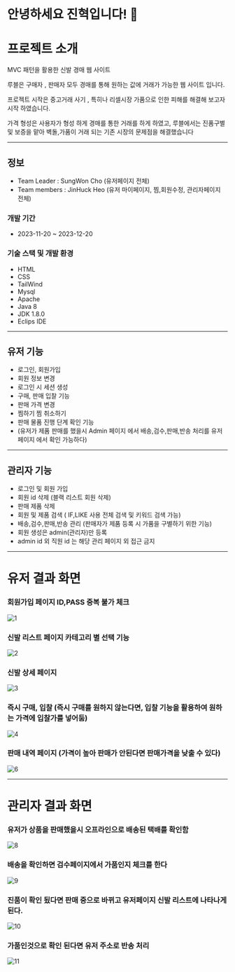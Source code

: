 # 안녕하세요 진혁입니다! :boy:

# 프로젝트 소개

MVC 패턴을 활용한 신발 경매 웹 사이트

루블은 구매자 , 판매자 모두 경매를 통해 원하는 값에 거래가 가능한 웹 사이트 입니다.

프로젝트 시작은 중고거래 사기 , 특히나 리셀시장 가품으로 인한 피해를 해결해 보고자 시작 하였습니다.

가격 형성은 사용자가 형성 하게 경매를 통한 거래를 하게 하였고,
루블에서는 진품구별 및 보증을 맡아 벽돌,가품이 거래 되는 기존 시장의 문제점을 해결했습니다

---

## 정보
- Team Leader : SungWon Cho (유저페이지 전체)
- Team members : JinHuck Heo (유저 마이페이지, 찜,회원수정, 관리자페이지 전체)

### 개발 기간

- 2023-11-20 ~ 2023-12-20

### 기술 스택 및 개발 환경

- HTML
- CSS
- TailWind
- Mysql
- Apache
- Java 8
- JDK 1.8.0
- Eclips IDE

---

## 유저 기능 
- 로그인, 회원가입
- 회원 정보 변경
- 로그인 시 세션 생성
- 구매, 판매 입찰 기능
- 판매 가격 변경
- 찜하기 찜 취소하기
- 판매 물품 진행 단계 확인 기능
 - (유저가 제품 판매를 했을시 Admin 페이지 에서 배송,검수,판매,반송 처리를 유저 페이지 에서 확인 가능하다)

---

## 관리자 기능
- 로그인 및 회원 가입 
- 회원 id 삭제  (블랙 리스트 회원 삭제)
- 판매 제품 삭제  
- 회원 및 제품 검색   ( IF,LIKE 사용 전체 검색 및 키워드 검색 가능)
- 배송,검수,판매,반송 관리  (판매자가 제품 등록 시 가품을 구별하기 위한 기능)
- 회원 생성은 admin(관리자)만 등록
- admin id 외 직원 id 는 해당 관리 페이지 외 접근 금지 

---


# 유저 결과 화면

### 회원가입 페이지 ID,PASS 중복 불가 체크

![1](https://github.com/HeoJinHuck/LUBLE/assets/138653275/8575f969-bcbb-45be-9b8b-c0c5dfb0db9f)

### 신발 리스트 페이지 카테고리 별 선택 기능

![2](https://github.com/HeoJinHuck/LUBLE/assets/138653275/1b8ffe21-beab-41cc-b8f4-cbfa5d967e97)

### 신발 상세 페이지

![3](https://github.com/HeoJinHuck/LUBLE/assets/138653275/19d10697-0c61-4490-9234-fff7b6bf2de6)

### 즉시 구매, 입찰 (즉시 구매를 원하지 않는다면, 입찰 기능을 활용하여 원하는 가격에 입찰가를 넣어둠)

![4](https://github.com/HeoJinHuck/LUBLE/assets/138653275/454c2f73-67b2-4ca7-bdd7-6640ef53e1f0)


### 판매 내역 페이지  (가격이 높아 판매가 안된다면 판매가격을 낮출 수 있다)

![6](https://github.com/HeoJinHuck/LUBLE/assets/138653275/dd0826aa-0c32-4569-bedd-a35890d1bf9d)


---

# 관리자 결과 화면

### 유저가 상품을 판매했을시 오프라인으로 배송된 택배를 확인함

![8](https://github.com/HeoJinHuck/LUBLE/assets/138653275/c2e74302-7fd4-4841-a22f-e736d632eeaf)

### 배송을 확인하면 검수페이지에서 가품인지 체크를 한다

![9](https://github.com/HeoJinHuck/LUBLE/assets/138653275/a5eb01a5-7ebc-4bf5-a5e8-996b30e98dcc)

### 진품이 확인 됬다면 판매 중으로 바뀌고 유저페이지 신발 리스트에 나타나게 된다.

![10](https://github.com/HeoJinHuck/LUBLE/assets/138653275/01e9ccb0-54f8-4b38-9744-37174e8e752d)

### 가품인것으로 확인 된다면 유저 주소로 반송 처리

![11](https://github.com/HeoJinHuck/LUBLE/assets/138653275/5bbe1461-0a09-429f-9065-950ebe2e2f08)



